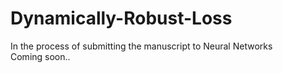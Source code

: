 # Dynamically-Robust-Loss
In the process of submitting the manuscript to Neural Networks \
Coming soon..
